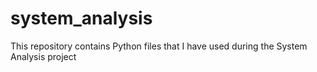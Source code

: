 # system_analysis
This repository contains Python files that I have used during the System Analysis project
